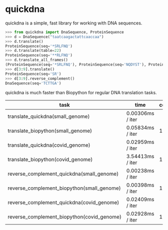 # quickdna

quickdna is a simple, fast library for working with DNA sequences.

```python
>>> from quickdna import DnaSequence, ProteinSequence
>>> d = DnaSequence("taatcaagactattcaaccaa")
>>> d.translate()
ProteinSequence(seq='*SRLFNQ')
>>> d.translate(table=22)
ProteinSequence(seq='**RLFNQ')
>>> d.translate_all_frames()
(ProteinSequence(seq='*SRLFNQ'), ProteinSequence(seq='NQDYST'), ProteinSequence(seq='IKTIQP'))
>>> d[3:9].translate()
ProteinSequence(seq='SR')
>>> d[3:9].reverse_complement()
DnaSequence(seq='TCTTGA')
```

quickdna is much faster than Biopython for regular DNA translation tasks.

task                                       | time             | comparison
-------------------------------------------|------------------|-----------
translate_quickdna(small_genome)           | 0.00306ms / iter |
translate_biopython(small_genome)          | 0.05834ms / iter | 1908.90%
translate_quickdna(covid_genome)           | 0.02959ms / iter |
translate_biopython(covid_genome)          | 3.54413ms / iter | 11979.10%
reverse_complement_quickdna(small_genome)  | 0.00238ms / iter |
reverse_complement_biopython(small_genome) | 0.00398ms / iter | 167.24%
reverse_complement_quickdna(covid_genome)  | 0.02409ms / iter |
reverse_complement_biopython(covid_genome) | 0.02928ms / iter | 121.55%

